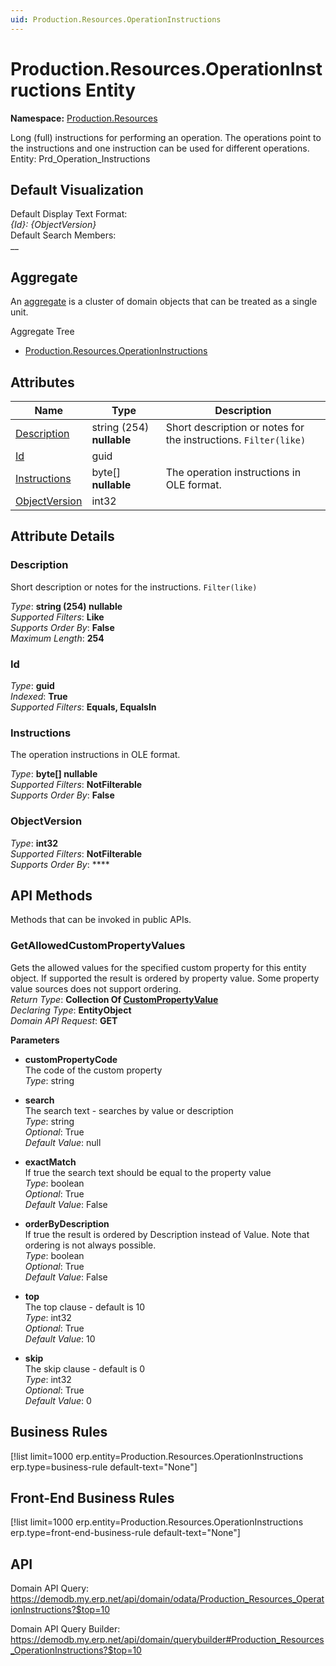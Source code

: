 ```yaml
---
uid: Production.Resources.OperationInstructions
---
```

# Production.Resources.OperationInstructions Entity

**Namespace:** [Production.Resources](Production.Resources.md)  

Long (full) instructions for performing an operation. The operations point to the instructions and one instruction can be used for different operations. Entity: Prd_Operation_Instructions

## Default Visualization
Default Display Text Format:  
_{Id}: {ObjectVersion}_  
Default Search Members:  
__  

## Aggregate
An [aggregate](https://docs.erp.net/tech/advanced/concepts/aggregates.html) is a cluster of domain objects that can be treated as a single unit.  

Aggregate Tree  
* [Production.Resources.OperationInstructions](Production.Resources.OperationInstructions.md)  

## Attributes

| Name | Type | Description |
| ---- | ---- | --- |
| [Description](Production.Resources.OperationInstructions.md#description) | string (254) __nullable__ | Short description or notes for the instructions. `Filter(like)` 
| [Id](Production.Resources.OperationInstructions.md#id) | guid |  
| [Instructions](Production.Resources.OperationInstructions.md#instructions) | byte[] __nullable__ | The operation instructions in OLE format. 
| [ObjectVersion](Production.Resources.OperationInstructions.md#objectversion) | int32 |  


## Attribute Details

### Description

Short description or notes for the instructions. `Filter(like)`

_Type_: **string (254) __nullable__**  
_Supported Filters_: **Like**  
_Supports Order By_: **False**  
_Maximum Length_: **254**  

### Id

_Type_: **guid**  
_Indexed_: **True**  
_Supported Filters_: **Equals, EqualsIn**  

### Instructions

The operation instructions in OLE format.

_Type_: **byte[] __nullable__**  
_Supported Filters_: **NotFilterable**  
_Supports Order By_: **False**  

### ObjectVersion

_Type_: **int32**  
_Supported Filters_: **NotFilterable**  
_Supports Order By_: ****  


## API Methods

Methods that can be invoked in public APIs.

### GetAllowedCustomPropertyValues

Gets the allowed values for the specified custom property for this entity object.              If supported the result is ordered by property value. Some property value sources does not support ordering.  
_Return Type_: **Collection Of [CustomPropertyValue](../data-types.md#general.custompropertyvalue)**  
_Declaring Type_: **EntityObject**  
_Domain API Request_: **GET**  

**Parameters**  
  * **customPropertyCode**  
    The code of the custom property  
    _Type_: string  

  * **search**  
    The search text - searches by value or description  
    _Type_: string  
     _Optional_: True  
    _Default Value_: null  

  * **exactMatch**  
    If true the search text should be equal to the property value  
    _Type_: boolean  
     _Optional_: True  
    _Default Value_: False  

  * **orderByDescription**  
    If true the result is ordered by Description instead of Value. Note that ordering is not always possible.  
    _Type_: boolean  
     _Optional_: True  
    _Default Value_: False  

  * **top**  
    The top clause - default is 10  
    _Type_: int32  
     _Optional_: True  
    _Default Value_: 10  

  * **skip**  
    The skip clause - default is 0  
    _Type_: int32  
     _Optional_: True  
    _Default Value_: 0  



## Business Rules

[!list limit=1000 erp.entity=Production.Resources.OperationInstructions erp.type=business-rule default-text="None"]

## Front-End Business Rules

[!list limit=1000 erp.entity=Production.Resources.OperationInstructions erp.type=front-end-business-rule default-text="None"]

## API

Domain API Query:
<https://demodb.my.erp.net/api/domain/odata/Production_Resources_OperationInstructions?$top=10>

Domain API Query Builder:
<https://demodb.my.erp.net/api/domain/querybuilder#Production_Resources_OperationInstructions?$top=10>

